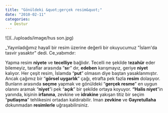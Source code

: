 ```yaml
---
title: "Gönüldeki &quot;gerçek resim&quot;"
date: "2010-02-11"
categories: 
  - Destur
---
```


![](../uploads/image/hus son.jpg)

_Yayınladığımız hayalî bir resim üzerine değerli bir okuyucumuz "İslam'da tasvir yasaktır" dedi. Ce_vabımdır:  
  
Yapma resim **niyete** ve **tecelliye** bağlıdır. Tecelli ne şekilde t**ezahür** eder bilemeyiz, taraflar arasında “**sı**r” dır, **edeben** karışmayız, geriye **niyet** kalıyor. Her çeşit resim, İslamda “**put**” olmasın diye baştan yasaklanmıştır. Ancak çağımız bir “**görsel uygarlık**” çağı, etrafta pek fazla **resim** dolaşıyor. Bunların arasında **seçme** yapmak ve gönüldeki “**gerçek resme**” en uygun olanını aramak “**niyet**”i pek “**açık**” bir şekilde ortaya koyuyor. **“Halis niyet**”in yanında, kişinin **irfanına**, zevkine ve **idrakine** yakışan titiz bir seçim “**putlaşma**” tehlikesini ortadan kaldırabilir. Iman **zevkine** ve **Gayretullaha** dokunmadan **resimlerle** uğraşabilirsiniz.
